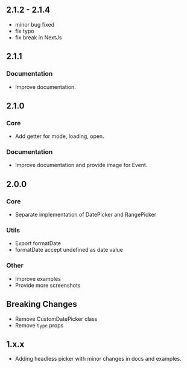 ## 2.1.2 - 2.1.4
* minor bug fixed
* fix typo
* fix break in NextJs

## 2.1.1
### Documentation
* Improve documentation.

## 2.1.0
### Core
* Add getter for mode, loading, open.

### Documentation
* Improve documentation and provide image for Event.

## 2.0.0

### Core
* Separate implementation of DatePicker and RangePicker

### Utils
* Export formatDate
* formatDate accept undefined as date value

### Other
* Improve examples
* Provide more screenshots

## Breaking Changes
* Remove CustomDatePicker class
* Remove `type` props


## 1.x.x
* Adding headless picker with minor changes in docs and examples.